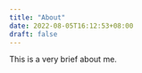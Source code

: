 ```yaml
---
title: "About"
date: 2022-08-05T16:12:53+08:00
draft: false 
---
```


This is a very brief about me.


